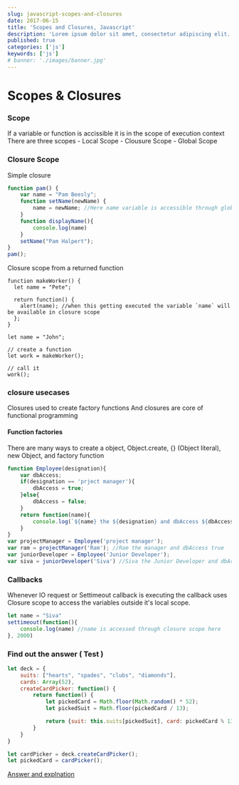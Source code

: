 ```yaml
---
slug: javascript-scopes-and-closures
date: 2017-06-15
title: 'Scopes and Closures, Javascript'
description: 'Lorem ipsum dolor sit amet, consectetur adipiscing elit. Sed molestie leo ut sodales porta. Vivamus pharetra risus ac fermentum faucibus. Nam in sodales ex.'
published: true
categories: ['js']
keywords: ['js']
# banner: './images/banner.jpg'
---
```

# Scopes & Closures

### Scope 
If a variable or function is accissible it is in the scope of execution context
There are three scopes
	- Local Scope
	- Clousure Scope
	- Global Scope
	
### Closure Scope

Simple closure
```javascript
function pam() {
    var name = "Pam Beesly";
    function setName(newName) {
        name = newName; //Here name variable is accessible through global scope
    }
	function displayName(){
		console.log(name)
	}
    setName("Pam Halpert");
}
pam();
```

Closure scope from a returned function
```
function makeWorker() {
  let name = "Pete";

  return function() {
    alert(name); //when this getting executed the variable `name` will be available in closure scope
  };
}

let name = "John";

// create a function
let work = makeWorker();

// call it
work();
```

### closure usecases

Closures used to create factory functions
And closures are core of functional programming
#### Function factories
There are many ways to create a object, 
Object.create, {} (Object literal), new Object, and factory function
```javascript
function Employee(designation){
	var dbAccess;
	if(designation == 'prject manager'){
		dbAccess = true;
	}else{
		dbAccess = false;
	}
	return function(name){
		console.log(`${name} the ${designation} and dbAccess ${dbAccess}`);
	}
}
var projectManager = Employee('project manager');
var ram = projectManager('Ram'); //Ram the manager and dbAccess true
var juniorDeveloper = Employee('Junior Developer');
var siva = juniorDeveloper('Siva') //Siva the Junior Developer and dbAccess false
```

### Callbacks 
Whenever IO request or Settimeout callback is executing the callback uses Closure scope to access the variables outside it's local scope.

```javascript
let name = "Siva"
settimeout(function(){
	console.log(name) //name is accessed through closure scope here
}, 2000)
```

### Find out the answer ( Test )

```js
let deck = {
    suits: ["hearts", "spades", "clubs", "diamonds"],
    cards: Array(52),
    createCardPicker: function() {
        return function() {
            let pickedCard = Math.floor(Math.random() * 52);
            let pickedSuit = Math.floor(pickedCard / 13);

            return {suit: this.suits[pickedSuit], card: pickedCard % 13};
        }
    }
}

let cardPicker = deck.createCardPicker();
let pickedCard = cardPicker();
```

[Answer and explnation](https://www.typescriptlang.org/docs/handbook/functions.html#this-and-arrow-functions)
